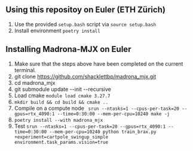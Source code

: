 ## Using this repositoy on Euler (ETH Zürich)
1. Use the provided `setup.bash` script via `source setup.bash`
2. Install environment `poetry install`


## Installing Madrona-MJX on Euler
1. Make sure that the steps above have been completed on the current terminal.
2. git clone https://github.com/shacklettbp/madrona_mjx.git
3. cd madrona_mjx
4. git submodule update --init --recursive
5. Load cmake `module load cmake 3.27.7`
6. `mkdir build && cd build && cmake ..`
7. Compile on a compute node ` srun --ntasks=1 --cpus-per-task=20 --gpus=rtx_4090:1 --time=0:30:00 --mem-per-cpu=10240 make -j`
8. `poetry install --with madrona_mjx`
9. Test `srun --ntasks=1 --cpus-per-task=20 --gpus=rtx_4090:1 --time=0:30:00 --mem-per-cpu=10240 python train_brax.py +experiment=cartpole_swingup_simple environment.task_params.vision=true`